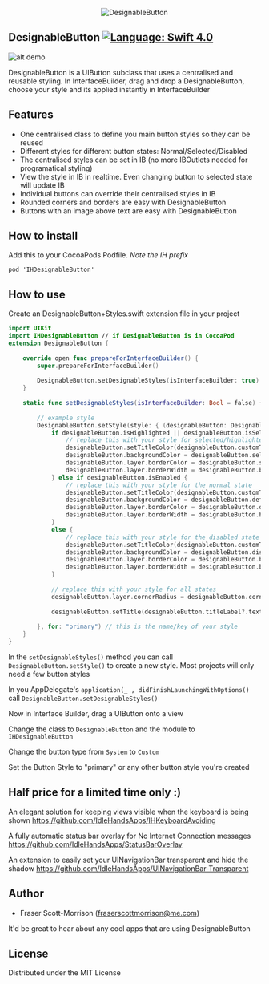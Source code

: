 <p align="center">
  <img alt="DesignableButton" src="https://github.com/IdleHandsApps/DesignableButton/blob/files/Logo-60.png" />
</p>

DesignableButton [![Language: Swift 4.0](https://img.shields.io/badge/Swift-4.0-orange.svg)](https://swift.org)
------------------------------

![alt demo](https://github.com/IdleHandsApps/DesignableButton/blob/files/DesButGif.gif)

DesignableButton is a UIButton subclass that uses a centralised and reusable styling. In InterfaceBuilder, drag and drop a DesignableButton, choose your style and its applied instantly in InterfaceBuilder

## Features

* One centralised class to define you main button styles so they can be reused
* Different styles for different button states: Normal/Selected/Disabled
* The centralised styles can be set in IB (no more IBOutlets needed for programatical styling)
* View the style in IB in realtime. Even changing button to selected state will update IB
* Individual buttons can override their centralised styles in IB
* Rounded corners and borders are easy with DesignableButton
* Buttons with an image above text are easy with DesignableButton

## How to install

Add this to your CocoaPods Podfile. *Note the IH prefix*
```
pod 'IHDesignableButton'
```

## How to use

Create an DesignableButton+Styles.swift extension file in your project
```swift
import UIKit
import IHDesignableButton // if DesignableButton is in CocoaPod
extension DesignableButton {
    
    override open func prepareForInterfaceBuilder() {
        super.prepareForInterfaceBuilder()
        
        DesignableButton.setDesignableStyles(isInterfaceBuilder: true)
    }
    
    static func setDesignableStyles(isInterfaceBuilder: Bool = false) {
        
        // example style
        DesignableButton.setStyle(style: { (designableButton: DesignableButton) -> Void in
            if designableButton.isHighlighted || designableButton.isSelected {
                // replace this with your style for selected/highlighted states
                designableButton.setTitleColor(designableButton.customTextColor ?? UIColor.white, for: UIControlState())
                designableButton.backgroundColor = designableButton.selectedColor ?? UIColor.red
                designableButton.layer.borderColor = designableButton.selectedColor?.cgColor ?? UIColor.red.cgColor
                designableButton.layer.borderWidth = designableButton.borderWidth ?? 0
            } else if designableButton.isEnabled {
                // replace this with your style for the normal state
                designableButton.setTitleColor(designableButton.customTextColor ?? UIColor.white, for: UIControlState())
                designableButton.backgroundColor = designableButton.defaultColor ?? UIColor.blue
                designableButton.layer.borderColor = designableButton.defaultColor?.cgColor ?? UIColor.blue.cgColor
                designableButton.layer.borderWidth = designableButton.borderWidth ?? 0
            }
            else {
                // replace this with your style for the disabled state
                designableButton.setTitleColor(designableButton.customTextColor ?? UIColor.lightGray, for: UIControlState())
                designableButton.backgroundColor = designableButton.disabledColor ?? UIColor.lightGray()
                designableButton.layer.borderColor = designableButton.borderColor?.cgColor ??  UIColor.gray.cgColor
                designableButton.layer.borderWidth = designableButton.borderWidth ?? 1
            }
            
            // replace this with your style for all states
            designableButton.layer.cornerRadius = designableButton.cornerRadius ?? 12
            
            designableButton.setTitle(designableButton.titleLabel?.text, for: .normal)
            
        }, for: "primary") // this is the name/key of your style
    }
}
```

In the ```setDesignableStyles()``` method you can call ```DesignableButton.setStyle()``` to create a new style. Most projects will only need a few button styles

In you AppDelegate's ```application(_ , didFinishLaunchingWithOptions()``` call ```DesignableButton.setDesignableStyles()```

Now in Interface Builder, drag a UIButton onto a view

Change the class to ```DesignableButton``` and the module to ```IHDesignableButton```

Change the button type from ```System``` to ```Custom```

Set the Button Style to "primary" or any other button style you're created


## Half price for a limited time only :)

An elegant solution for keeping views visible when the keyboard is being shown https://github.com/IdleHandsApps/IHKeyboardAvoiding

A fully automatic status bar overlay for No Internet Connection messages 
https://github.com/IdleHandsApps/StatusBarOverlay

An extension to easily set your UINavigationBar transparent and hide the shadow
https://github.com/IdleHandsApps/UINavigationBar-Transparent

## Author

* Fraser Scott-Morrison (fraserscottmorrison@me.com)

It'd be great to hear about any cool apps that are using DesignableButton

## License 

Distributed under the MIT License
